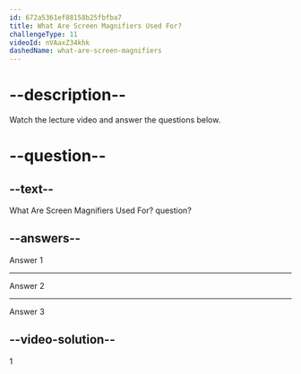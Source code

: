 ```yaml
---
id: 672a5361ef88158b25fbfba7
title: What Are Screen Magnifiers Used For?
challengeType: 11
videoId: nVAaxZ34khk
dashedName: what-are-screen-magnifiers
---
```


# --description--

Watch the lecture video and answer the questions below.

# --question--

## --text--

What Are Screen Magnifiers Used For? question?

## --answers--

Answer 1

---

Answer 2

---

Answer 3

## --video-solution--

1
